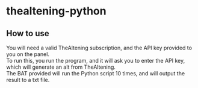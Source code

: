 # thealtening-python
## How to use
You will need a valid TheAltening subscription, and the API key provided to you on the panel.\
To run this, you run the program, and it will ask you to enter the API key, which will generate an alt from TheAltening.\
The BAT provided will run the Python script 10 times, and will output the result to a txt file.
